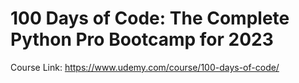 # 100 Days of Code: The Complete Python Pro Bootcamp for 2023

Course Link: https://www.udemy.com/course/100-days-of-code/